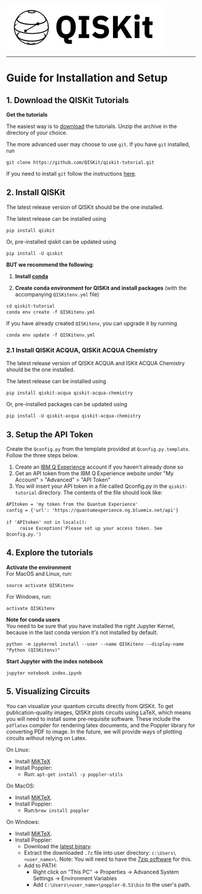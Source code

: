 
<img src="images/qiskit-heading.gif" >

***

# Guide for Installation and Setup

## 1. Download the QISKit Tutorials

**Get the tutorials**<BR>

The easiest way is to [download](https://github.com/QISKit/qiskit-tutorial/archive/master.zip) the tutorials. Unzip the archive in the directory of your choice.

The more advanced user may choose to use `git`. If you have `git` installed, run

```
git clone https://github.com/QISKit/qiskit-tutorial.git
```

If you need to install `git` follow the instructions [here](https://help.github.com/articles/set-up-git/).


## 2. Install QISKit

The latest release version of QISKit should be the one installed.

The latest release can be installed using

```
pip install qiskit
```

Or, pre-installed qiskit can be updated using

```
pip install -U qiskit
```

**BUT we recommend the following**:


1. **Install [conda](https://conda.io/docs/index.html)**

2. **Create conda environment for QISKit and install packages** (with the accompanying `QISKitenv.yml` file)

```
cd qiskit-tutorial
conda env create -f QISKitenv.yml
```

If you have already created `QISKitenv`, you can upgrade it by running

```
conda env update -f QISKitenv.yml
```

### 2.1 Install QISKit ACQUA, QISKit ACQUA Chemistry

The latest release version of QISKit ACQUA and ISKit ACQUA Chemistry should be the one installed.

The latest release can be installed using

```
pip install qiskit-acqua qiskit-acqua-chemistry
```

Or, pre-installed packages can be updated using

```
pip install -U qiskit-acqua qiskit-acqua-chemistry
```

## 3. Setup the API Token

Create the `Qconfig.py` from the template provided at `Qconfig.py.template`. Follow the three steps below.

1.  Create an [IBM Q Experience](https://quantumexperience.ng.bluemix.net) account
     if you haven't already done so
2.  Get an API token from the IBM Q Experience website under "My
     Account" &gt; "Advanced" &gt; "API Token"
3.  You will insert your API token in a file called Qconfig.py in
     the ```qiskit-tutorial``` directory. The contents of the file should
     look like:

```
APItoken = 'my token from the Quantum Experience'
config = {'url': 'https://quantumexperience.ng.bluemix.net/api'}

if 'APItoken' not in locals():
     raise Exception('Please set up your access token. See Qconfig.py.')
```


## 4. Explore the tutorials

**Activate the environment**<BR>
For MacOS and Linux, run:

```
source activate QISKitenv
```

For Windows, run:

```
activate QISKitenv
```
**Note for conda users**<BR>
You need to be sure that you have installed the right Jupyter Kernel, because in the last conda version it's not installed by default.

```
python -m ipykernel install --user --name QISKitenv --display-name "Python (QISKitenv)"
```

**Start Jupyter with the index notebook**<BR>

```
jupyter notebook index.ipynb
```

## 5. Visualizing Circuits
You can visualize your quantum circuits directly from QISKit. To get publication-quality images, QISKit plots circuits using LaTeX, which means you will need to install some pre-requisite software. These include the `pdflatex` compiler for rendering latex documents, and the Poppler library for converting PDF to image. In the future, we will provide ways of plotting circuits without relying on Latex.

On Linux:

- Install [MiKTeX](https://miktex.org/download#unx)
- Install Poppler:
	- Run: ```apt-get install -y poppler-utils```

On MacOS:

- Install [MiKTeX](https://miktex.org/download).
- Install Poppler:
	- Run:```brew install poppler```

On Windows:

- Install [MiKTeX](https://miktex.org/download).
- Install Poppler:
	- Download the [latest binary](http://blog.alivate.com.au/wp-content/uploads/2017/01/poppler-0.51_x86.7z).
	- Extract the downloaded `.7z` file into user directory:
`c:\Users\<user_name>\`.
Note: You will need to have the [7zip software](https://www.7-zip.org/download.html) for this.
	- Add to PATH:
		- Right click on "This PC" -> Properties -> Advanced System Settings -> Environment Variables
		- Add `C:\Users\<user_name>\poppler-0.51\bin` to the user's path.
